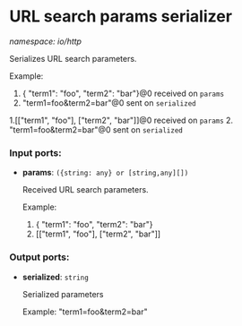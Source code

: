 # URL search params serializer

_namespace: io/http_

Serializes URL search parameters.

Example:
1. { "term1": "foo", "term2": "bar"}@0 received on `params`
2. "term1=foo&term2=bar"@0 sent on `serialized`

1.[["term1", "foo"], ["term2", "bar"]]@0 received on `params`
2. "term1=foo&term2=bar"@0 sent on `serialized`

### Input ports:

* __params__: ` ({string: any} or [string,any][]) `

    Received URL search parameters.
    
    Example:
    1. { "term1": "foo", "term2": "bar"}
    2. [["term1", "foo"], ["term2", "bar"]]

### Output ports:

* __serialized__: ` string `

    Serialized parameters
    
    Example:
    "term1=foo&term2=bar"

